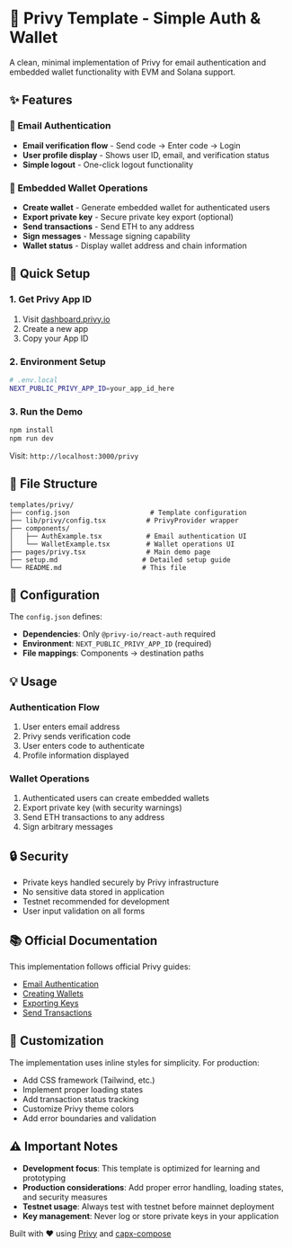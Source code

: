 # 🔐 Privy Template - Simple Auth & Wallet

A clean, minimal implementation of Privy for email authentication and embedded wallet functionality with EVM and Solana support.

## ✨ Features

### 🔐 Email Authentication
- **Email verification flow** - Send code → Enter code → Login
- **User profile display** - Shows user ID, email, and verification status
- **Simple logout** - One-click logout functionality

### 👛 Embedded Wallet Operations
- **Create wallet** - Generate embedded wallet for authenticated users
- **Export private key** - Secure private key export (optional)
- **Send transactions** - Send ETH to any address
- **Sign messages** - Message signing capability
- **Wallet status** - Display wallet address and chain information

## 🔧 Quick Setup

### 1. Get Privy App ID
1. Visit [dashboard.privy.io](https://dashboard.privy.io)
2. Create a new app
3. Copy your App ID

### 2. Environment Setup
```bash
# .env.local
NEXT_PUBLIC_PRIVY_APP_ID=your_app_id_here
```

### 3. Run the Demo
```bash
npm install
npm run dev
```

Visit: `http://localhost:3000/privy`

## 📁 File Structure

```
templates/privy/
├── config.json                    # Template configuration
├── lib/privy/config.tsx          # PrivyProvider wrapper
├── components/
│   ├── AuthExample.tsx           # Email authentication UI
│   └── WalletExample.tsx         # Wallet operations UI  
├── pages/privy.tsx               # Main demo page
├── setup.md                     # Detailed setup guide
└── README.md                    # This file
```

## 🔧 Configuration

The `config.json` defines:
- **Dependencies**: Only `@privy-io/react-auth` required
- **Environment**: `NEXT_PUBLIC_PRIVY_APP_ID` (required)
- **File mappings**: Components → destination paths

## 💡 Usage

### Authentication Flow
1. User enters email address
2. Privy sends verification code
3. User enters code to authenticate
4. Profile information displayed

### Wallet Operations
1. Authenticated users can create embedded wallets
2. Export private key (with security warnings)
3. Send ETH transactions to any address
4. Sign arbitrary messages

## 🔒 Security

- Private keys handled securely by Privy infrastructure
- No sensitive data stored in application
- Testnet recommended for development
- User input validation on all forms

## 📚 Official Documentation

This implementation follows official Privy guides:
- [Email Authentication](https://docs.privy.io/authentication/user-authentication/login-methods/email)
- [Creating Wallets](https://docs.privy.io/wallets/wallets/create/from-my-client)
- [Exporting Keys](https://docs.privy.io/wallets/wallets/export)
- [Send Transactions](https://docs.privy.io/wallets/using-wallets/ethereum/send-a-transaction)

## 🎨 Customization

The implementation uses inline styles for simplicity. For production:
- Add CSS framework (Tailwind, etc.)
- Implement proper loading states
- Add transaction status tracking
- Customize Privy theme colors
- Add error boundaries and validation

## ⚠️ Important Notes

- **Development focus**: This template is optimized for learning and prototyping
- **Production considerations**: Add proper error handling, loading states, and security measures
- **Testnet usage**: Always test with testnet before mainnet deployment
- **Key management**: Never log or store private keys in your application

Built with ❤️ using [Privy](https://privy.io) and [capx-compose](https://github.com/Capx-Fi/capx-compose) 